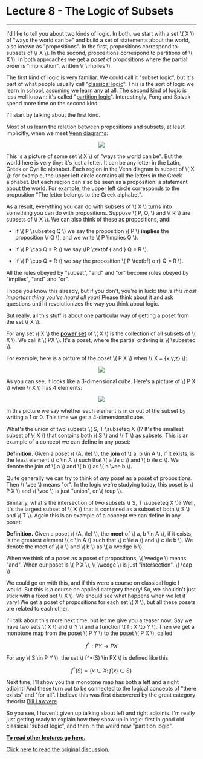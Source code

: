 # Lecture 8 - The Logic of Subsets
---
I'd like to tell you about two kinds of logic.   In both, we start with a set \\( X \\) of "ways the world can be" and build a set of statements about the world, also known as "propositions".   In the first, propositions correspond to subsets of \\( X \\).  In the second, propositions correspond to partitions of \\( X \\).  In both approaches we get a _poset_ of propositions where the partial order is "implication", written \\( \implies \\).    

The first kind of logic is very familiar.  We could call it "subset logic", but it's part of what people usually call "[classical logic](https://en.wikipedia.org/wiki/Classical_logic)".  This is the sort of logic we learn in school, assuming we learn any at all.    The second kind of logic is less well known: it's called "[partition logic](https://arxiv.org/abs/0902.1950)".   Interestingly, Fong and Spivak spend more time on the second kind.  

I'll start by talking about the first kind.   

Most of us learn the relation between propositions and subsets, at least implicitly, when we meet [Venn diagrams](https://en.wikipedia.org/wiki/Venn_diagram):

<center><img src = "https://upload.wikimedia.org/wikipedia/commons/thumb/e/e4/Venn_diagram_gr_la_ru.svg/400px-Venn_diagram_gr_la_ru.svg.png"></center>

This is a picture of some set \\( X \\) of "ways the world can be".  But the world here is very tiny: it's just a letter.  It can be any letter in the Latin, Greek or Cyrillic alphabet.  Each region in the Venn diagram is subset of \\( X \\): for example, the upper left circle contains all the letters in the Greek alphabet.  But each region can also be seen as a proposition: a statement about the world.   For example, the upper left circle corresponds to the proposition "The letter belongs to the Greek alphabet".      

As a result, everything you can do with subsets of \\( X \\) turns into something you can do with propositions.  Suppose \\( P, Q, \\) and \\( R \\) are subsets of \\( X \\).   We can also think of these as propositions, and:

* if \\( P \subseteq Q \\) we say the proposition \\( P \\) **implies** the proposition \\( Q \\), and we write \\( P \implies Q \\).

* If \\( P \cap Q = R \\) we say \\(P \textbf { and } Q =  R \\).

* If \\( P \cup Q = R \\) we say the proposition \\( P \textbf{ o r}  Q = R \\).

All the rules obeyed by "subset", "and" and "or" become rules obeyed by "implies", "and" and "or".  

I hope you know this already, but if you don't, you're in luck: _this is this most important thing you've heard all year!_   Please think about it and ask questions until it revolutionizes the way you think about logic.  

But really, all this stuff is about one particular way of getting a poset from the set \\( X \\).  

For any set \\( X \\) the **[power set](https://en.wikipedia.org/wiki/Power_set)** of \\( X \\) is the collection of all subsets of \\( X \\).    We call it \\( PX \\).   It's a poset, where the partial ordering is \\( \subseteq \\).    

For example, here is a picture of the poset \\( P X \\) when \\( X = \{x,y,z\} \\):

<center><img src = "https://upload.wikimedia.org/wikipedia/commons/thumb/e/ea/Hasse_diagram_of_powerset_of_3.svg/500px-Hasse_diagram_of_powerset_of_3.svg.png"></center>

As you can see, it looks like a 3-dimensional cube.  Here's a picture of \\( P X \\) when \\( X \\) has 4 elements:

<center><img src = "https://upload.wikimedia.org/wikipedia/commons/thumb/9/9b/Hypercubeorder_binary.svg/500px-Hypercubeorder_binary.svg.png"></center>

In this picture we say whether each element is in or out of the subset by writing a 1 or 0.  This time we get a 4-dimensional cube.

What's the union of two subsets \\( S, T \subseteq X \\)?   It's the smallest subset of \\( X \\)  that contains both \\( S \\) and \\( T \\) as subsets.   This is an example of a concept we can define in any poset:

**Definition.** Given a poset \\( (A, \le) \\), the **join** of \\( a, b \in A \\), if it exists, is the least element \\( c \in A \\) such that \\( a \le c \\) and \\( b \le c \\).   We denote the join of \\( a \\) and \\( b \\) as \\( a \vee b \\).    

Quite generally we can try to think of _any_ poset as a poset of propositions.  Then \\( \vee \\) means "or".  In the logic we're studying today, this poset is \\( P X \\) and \\( \vee \\) is just "union", or \\( \cup \\).

Similarly, what's the intersection of two subsets \\( S, T \subseteq X \\)?  Well, it's the largest subset of \\( X \\) that is contained as a subset of both \\( S \\) and \\( T \\).   Again this is an example of a concept we can define in any poset:

**Definition.** Given a poset \\( (A, \le) \\), the **meet** of \\( a, b \in A \\), if it exists, is the greatest element \\( c \in A \\) such that \\( c \le a \\) and \\( c \le b \\).   We denote the meet of \\( a \\) and \\( b \\) as \\( a \wedge b \\).    

When we think of a poset as a poset of propositions,  \\( \wedge \\) means "and".  When our poset is \\( P X \\), \\( \wedge \\) is just "intersection".  \\( \cap \\).

We could go on with this, and if this were a course on classical logic I would.  But this is a course on applied category theory!  So, we shouldn't just stick with a fixed set \\( X \\).  We should see what happens when we let it vary!    We get a poset of propositions for each set \\( X \\), but all these posets are related to each other.  

I'll talk about this more next time, but let me give you a teaser now.  Say we have two sets \\( X \\) and \\( Y \\) and a function \\( f : X \to Y \\).  Then we get a monotone map from the poset \\( P Y \\) to the poset \\( P X \\), called

$$   f^* : P Y \to P X $$

For any \\( S \in P Y \\), the set \\( f^*(S) \in PX \\) is defined like this:

$$  f^*(S) = \{ x \in X : \; f(x) \in S \} $$

Next time, I'll show you this monotone map has both a left and a right adjoint!  And these turn out to be connected to the logical concepts of "there exists" and "for all".   I believe this was first discovered by the great category theorist [Bill Lawvere](https://www.emis.de/journals/TAC/reprints/articles/16/tr16abs.html).

So you see, I haven't given up talking about left and right adjoints.  I'm really just getting ready to explain how they show up in logic: first in good old classical "subset logic", and then in the weird new "partition logic".

**[To read other lectures go here.](http://www.azimuthproject.org/azimuth/show/Applied+Category+Theory#Course)**

[Click here to read the original discussion.](https://forum.azimuthproject.org/discussion/1921/lecture-8-chapter-1-the-logic-of-subsets/p1)
